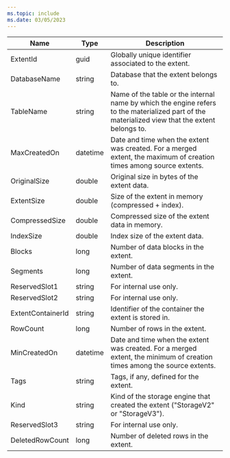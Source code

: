 ```yaml
---
ms.topic: include
ms.date: 03/05/2023
---
```


| Name              |Type      | Description                                                                                                                                                                                                          |
|-------------------|----------|----------------------------------------------------------------------------------------------------------------------------------------------------------------------------------------------------------------------|
| ExtentId          | guid     | Globally unique identifier associated to the extent.                                                                                                                                                                 |
| DatabaseName      | string   | Database that the extent belongs to.                                                                                                                                                                                 |
| TableName         | string   | Name of the table or the internal name by which the engine refers to the materialized part of the materialized view that the extent belongs to.                                                                      |
| MaxCreatedOn      | datetime | Date and time when the extent was created. For a merged extent, the maximum of creation times among source extents.                                                                                                  |
| OriginalSize      | double   | Original size in bytes of the extent data.                                                                                                                                                                           |
| ExtentSize        | double   | Size of the extent in memory (compressed + index).                                                                                                                                                                   |
| CompressedSize    | double   | Compressed size of the extent data in memory.                                                                                                                                                                        |
| IndexSize         | double   | Index size of the extent data.                                                                                                                                                                                       |
| Blocks            | long     | Number of data blocks in the extent.                                                                                                                                                                                 |
| Segments          | long     | Number of data segments in the extent.                                                                                                                                                                               |
| ReservedSlot1     | string   | For internal use only.                                                                                                                                                                                               |
| ReservedSlot2     | string   | For internal use only.                                                                                                                                                                                               |
| ExtentContainerId | string   | Identifier of the container the extent is stored in.                                                                                                                                                                 |
| RowCount          | long     | Number of rows in the extent.                                                                                                                                                                                        |
| MinCreatedOn      | datetime | Date and time when the extent was created. For a merged extent, the minimum of creation times among the source extents.                                                                                              |
| Tags              | string   | Tags, if any, defined for the extent.                                                                                                                                                                                |
| Kind              | string   | Kind of the storage engine that created the extent ("StorageV2" or "StorageV3").                                                                                                                                     |
| ReservedSlot3     | string   | For internal use only.                                                                                                                                                                                               |
| DeletedRowCount   | long     | Number of deleted rows in the extent.                                                                                                                                                                                |
